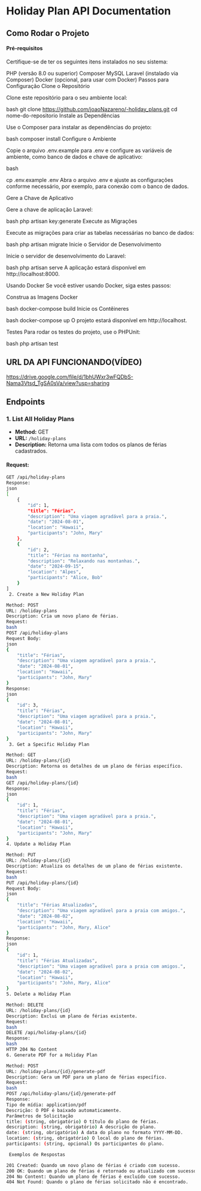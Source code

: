 # Holiday Plan API Documentation

## Como Rodar o Projeto

#### Pré-requisitos

Certifique-se de ter os seguintes itens instalados no seu sistema:

PHP (versão 8.0 ou superior)
Composer
MySQL
Laravel (instalado via Composer)
Docker (opcional, para usar com Docker)
Passos para Configuração
Clone o Repositório

Clone este repositório para o seu ambiente local:

bash
git clone https://github.com/joaoNazareno/-holiday_plans.git
cd nome-do-repositorio
Instale as Dependências

Use o Composer para instalar as dependências do projeto:

bash
composer install
Configure o Ambiente

Copie o arquivo .env.example para .env e configure as variáveis de ambiente, como banco de dados e chave de aplicativo:

bash

cp .env.example .env
Abra o arquivo .env e ajuste as configurações conforme necessário, por exemplo, para conexão com o banco de dados.

Gere a Chave de Aplicativo

Gere a chave de aplicação Laravel:

bash
php artisan key:generate
Execute as Migrações

Execute as migrações para criar as tabelas necessárias no banco de dados:

bash
php artisan migrate
Inicie o Servidor de Desenvolvimento

Inicie o servidor de desenvolvimento do Laravel:

bash
php artisan serve
A aplicação estará disponível em http://localhost:8000.

Usando Docker
Se você estiver usando Docker, siga estes passos:

Construa as Imagens Docker

bash
docker-compose build
Inicie os Contêineres

bash
docker-compose up
O projeto estará disponível em http://localhost.

Testes
Para rodar os testes do projeto, use o PHPUnit:

bash
php artisan test



## URL DA API FUNCIONANDO(VÍDEO)

https://drive.google.com/file/d/1bhUWxr3wFQDbS-Nama3Vtsd_TgSA0sVa/view?usp=sharing

## Endpoints
### 1. List All Holiday Plans

- **Method:** GET
- **URL:** `/holiday-plans`
- **Description:** Retorna uma lista com todos os planos de férias cadastrados.

#### Request:
```bash
GET /api/holiday-plans
Response:
json
[
    {
        "id": 1,
        "title": "Férias",
        "description": "Uma viagem agradável para a praia.",
        "date": "2024-08-01",
        "location": "Hawaii",
        "participants": "John, Mary"
    },
    {
        "id": 2,
        "title": "Férias na montanha",
        "description": "Relaxando nas montanhas.",
        "date": "2024-09-15",
        "location": "Alpes",
        "participants": "Alice, Bob"
    }
]
 2. Create a New Holiday Plan

Method: POST
URL: /holiday-plans
Description: Cria um novo plano de férias.
Request:
bash
POST /api/holiday-plans
Request Body:
json
{
    "title": "Férias",
    "description": "Uma viagem agradável para a praia.",
    "date": "2024-08-01",
    "location": "Hawaii",
    "participants": "John, Mary"
}
Response:
json
{
    "id": 3,
    "title": "Férias",
    "description": "Uma viagem agradável para a praia.",
    "date": "2024-08-01",
    "location": "Hawaii",
    "participants": "John, Mary"
}
 3. Get a Specific Holiday Plan

Method: GET
URL: /holiday-plans/{id}
Description: Retorna os detalhes de um plano de férias específico.
Request:
bash
GET /api/holiday-plans/{id}
Response:
json
{
    "id": 1,
    "title": "Férias",
    "description": "Uma viagem agradável para a praia.",
    "date": "2024-08-01",
    "location": "Hawaii",
    "participants": "John, Mary"
}
4. Update a Holiday Plan

Method: PUT
URL: /holiday-plans/{id}
Description: Atualiza os detalhes de um plano de férias existente.
Request:
bash
PUT /api/holiday-plans/{id}
Request Body:
json
{
    "title": "Férias Atualizadas",
    "description": "Uma viagem agradável para a praia com amigos.",
    "date": "2024-08-02",
    "location": "Hawaii",
    "participants": "John, Mary, Alice"
}
Response:
json
{
    "id": 1,
    "title": "Férias Atualizadas",
    "description": "Uma viagem agradável para a praia com amigos.",
    "date": "2024-08-02",
    "location": "Hawaii",
    "participants": "John, Mary, Alice"
}
5. Delete a Holiday Plan

Method: DELETE
URL: /holiday-plans/{id}
Description: Exclui um plano de férias existente.
Request:
bash
DELETE /api/holiday-plans/{id}
Response:
bash
HTTP 204 No Content
6. Generate PDF for a Holiday Plan

Method: POST
URL: /holiday-plans/{id}/generate-pdf
Description: Gera um PDF para um plano de férias específico.
Request:
bash
POST /api/holiday-plans/{id}/generate-pdf
Response:
Tipo de mídia: application/pdf
Descrição: O PDF é baixado automaticamente.
Parâmetros de Solicitação
title: (string, obrigatório) O título do plano de férias.
description: (string, obrigatório) A descrição do plano.
date: (string, obrigatório) A data do plano no formato YYYY-MM-DD.
location: (string, obrigatório) O local do plano de férias.
participants: (string, opcional) Os participantes do plano.

 Exemplos de Respostas

201 Created: Quando um novo plano de férias é criado com sucesso.
200 OK: Quando um plano de férias é retornado ou atualizado com sucesso.
204 No Content: Quando um plano de férias é excluído com sucesso.
404 Not Found: Quando o plano de férias solicitado não é encontrado.
